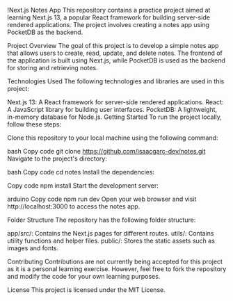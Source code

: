 !Next.js Notes App
This repository contains a practice project aimed at learning Next.js 13, a popular React framework for building server-side rendered applications. The project involves creating a notes app using PocketDB as the backend.

Project Overview
The goal of this project is to develop a simple notes app that allows users to create, read, update, and delete notes. The frontend of the application is built using Next.js, while PocketDB is used as the backend for storing and retrieving notes.

Technologies Used
The following technologies and libraries are used in this project:

Next.js 13: A React framework for server-side rendered applications.
React: A JavaScript library for building user interfaces.
PocketDB: A lightweight, in-memory database for Node.js.
Getting Started
To run the project locally, follow these steps:

Clone this repository to your local machine using the following command:

bash
Copy code
git clone https://github.com/isaacgarc-dev/notes.git
Navigate to the project's directory:

bash
Copy code
cd notes
Install the dependencies:

Copy code
npm install
Start the development server:

arduino
Copy code
npm run dev
Open your web browser and visit http://localhost:3000 to access the notes app.

Folder Structure
The repository has the following folder structure:

app/src/: Contains the Next.js pages for different routes.
utils/: Contains utility functions and helper files.
public/: Stores the static assets such as images and fonts.

Contributing
Contributions are not currently being accepted for this project as it is a personal learning exercise. However, feel free to fork the repository and modify the code for your own learning purposes.

License
This project is licensed under the MIT License.
